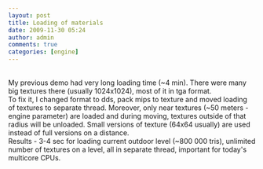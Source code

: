 ```yaml
---
layout: post
title: Loading of materials
date: 2009-11-30 05:24
author: admin
comments: true
categories: [engine]
---
```

<a onblur="try {parent.deselectBloggerImageGracefully();} catch(e) {}" href="http://2.bp.blogspot.com/_LfYx03jjmdk/SxNn990tNRI/AAAAAAAAAuk/iBgMhD0nCTg/s1600/screen.jpg"><img class="image featured" src="http://2.bp.blogspot.com/_LfYx03jjmdk/SxNn990tNRI/AAAAAAAAAuk/iBgMhD0nCTg/s320/screen.jpg" border="0" alt="" id="BLOGGER_PHOTO_ID_5409781891667408146" /></a><br /> <br />  My previous demo had very long loading time (~4 min). There were many big textures there (usually 1024x1024), most of it in tga format.  <br />  To fix it, I changed format to dds, pack mips to texture and moved loading of textures to separate thread. Moreover, only near textures (~50 meters - engine parameter) are loaded and during moving, textures outside of that radius will be unloaded. Small versions of texture (64x64 usually) are used instead of full versions on a distance. <br />  Results - 3-4 sec for loading current outdoor level (~800 000 tris), unlimited number of  textures on a level, all in separate thread, important for today's multicore CPUs.
